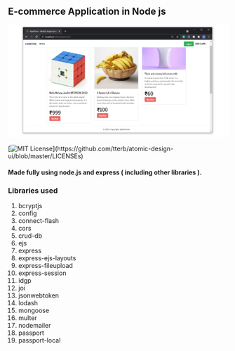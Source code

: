 ## E-commerce Application in Node js

![demo](demo.PNG)

[![MIT License](https://img.shields.io/apm/l/atomic-design-ui.svg?)](https://github.com/tterb/atomic-design-ui/blob/master/LICENSEs)

#### Made fully using node.js and express ( including other libraries ).

### Libraries used

1. bcryptjs
2. config
3. connect-flash
4. cors
5. crud-db
6. ejs
7. express
8. express-ejs-layouts
9. express-fileupload
10. express-session
11. idgp
12. joi
13. jsonwebtoken
14. lodash
15. mongoose
16. multer
17. nodemailer
18. passport
19. passport-local
